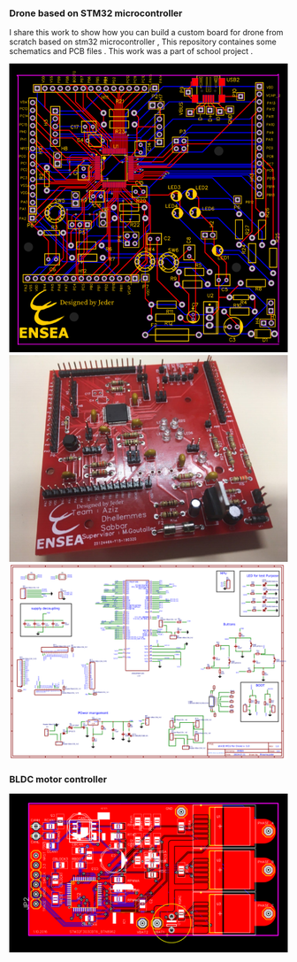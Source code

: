 ### Drone based on STM32  microcontroller 

I share this work  to show how you can build a custom board for drone from scratch based on stm32 microcontroller ,
This repository  containes some schematics and PCB files . This work was a part of school project . 



![](https://github.com/rhoumajeder/stm32-For-Drone/blob/master/Drone_PCB_STM32_MCU.png)
![](https://github.com/rhoumajeder/stm32-For-Drone/blob/master/pcb.png)
![](https://github.com/rhoumajeder/stm32-For-Drone/blob/master/Drone%20_Schematic_STM32_MCU.png)


### BLDC motor controller 

![](https://github.com/rhoumajeder/stm32-For-Drone/blob/master/BLDC_MOTOR_CONTROLLER_pcb.png)
